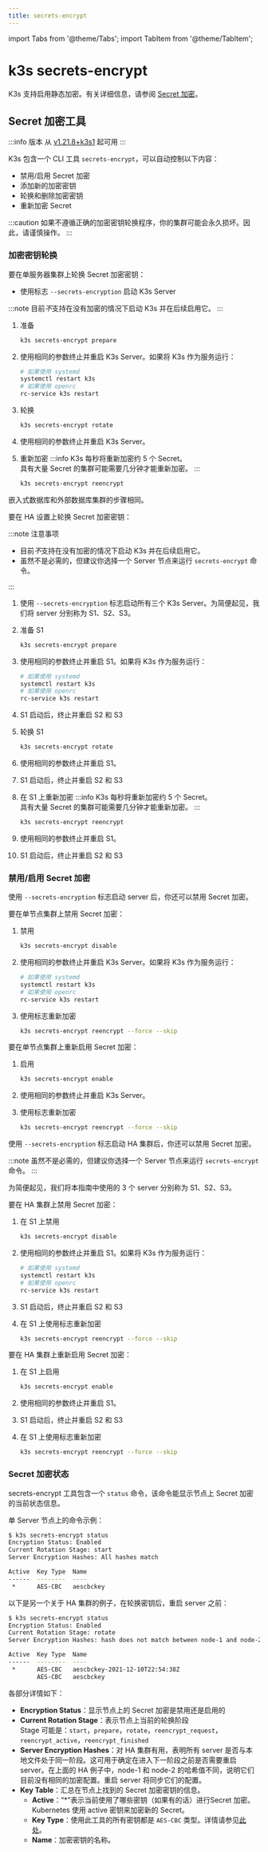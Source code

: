 ```yaml
---
title: secrets-encrypt
---
```

import Tabs from '@theme/Tabs';
import TabItem from '@theme/TabItem';

# k3s secrets-encrypt

K3s 支持启用静态加密。有关详细信息，请参阅 [Secret 加密](../security/secrets-encryption.md)。

## Secret 加密工具

:::info 版本
从 [v1.21.8+k3s1](https://github.com/k3s-io/k3s/releases/tag/v1.21.8%2Bk3s1) 起可用
:::

K3s 包含一个 CLI 工具 `secrets-encrypt`，可以自动控制以下内容：

- 禁用/启用 Secret 加密
- 添加新的加密密钥
- 轮换和删除加密密钥
- 重新加密 Secret

:::caution
如果不遵循正确的加密密钥轮换程序，你的集群可能会永久损坏。因此，请谨慎操作。
:::

### 加密密钥轮换

<Tabs>
<TabItem value="单服务器" default>

要在单服务器集群上轮换 Secret 加密密钥：

- 使用标志 `--secrets-encryption` 启动 K3s Server

:::note
目前*不*支持在没有加密的情况下启动 K3s 并在后续启用它。
:::

1. 准备

   ```bash
   k3s secrets-encrypt prepare
   ```

2. 使用相同的参数终止并重启 K3s Server。如果将 K3s 作为服务运行：
   ```bash
   # 如果使用 systemd
   systemctl restart k3s
   # 如果使用 openrc
   rc-service k3s restart
   ```

3. 轮换

   ```bash
   k3s secrets-encrypt rotate
   ```

4. 使用相同的参数终止并重启 K3s Server。
5. 重新加密
   :::info
   K3s 每秒将重新加密约 5 个 Secret。  
   具有大量 Secret 的集群可能需要几分钟才能重新加密。
   :::
   ```bash
   k3s secrets-encrypt reencrypt
   ```


</TabItem>
<TabItem value="高可用" default>

嵌入式数据库和外部数据库集群的步骤相同。

要在 HA 设置上轮换 Secret 加密密钥：

:::note 注意事项

- 目前*不*支持在没有加密的情况下启动 K3s 并在后续启用它。
- 虽然不是必需的，但建议你选择一个 Server 节点来运行 `secrets-encrypt` 命令。

:::

1. 使用 `--secrets-encryption` 标志启动所有三个 K3s Server。为简便起见，我们将 server 分别称为 S1、S2、S3。

2. 准备 S1

   ```bash
   k3s secrets-encrypt prepare
   ```

3. 使用相同的参数终止并重启 S1。如果将 K3s 作为服务运行：
   ```bash
   # 如果使用 systemd
   systemctl restart k3s
   # 如果使用 openrc
   rc-service k3s restart
   ```

4. S1 启动后，终止并重启 S2 和 S3

5. 轮换 S1

   ```bash
   k3s secrets-encrypt rotate
   ```

6. 使用相同的参数终止并重启 S1。
7. S1 启动后，终止并重启 S2 和 S3

8. 在 S1 上重新加密
   :::info
   K3s 每秒将重新加密约 5 个 Secret。  
   具有大量 Secret 的集群可能需要几分钟才能重新加密。
   :::
   ```bash
   k3s secrets-encrypt reencrypt
   ```

9. 使用相同的参数终止并重启 S1。
10. S1 启动后，终止并重启 S2 和 S3

</TabItem>
</Tabs>

### 禁用/启用 Secret 加密
<Tabs>
<TabItem value="单服务器" default>

使用 `--secrets-encryption` 标志启动 server 后，你还可以禁用 Secret 加密。

要在单节点集群上禁用 Secret 加密：

1. 禁用

   ```bash
   k3s secrets-encrypt disable
   ```

2. 使用相同的参数终止并重启 K3s Server。如果将 K3s 作为服务运行：
   ```bash
   # 如果使用 systemd
   systemctl restart k3s
   # 如果使用 openrc
   rc-service k3s restart
   ```

3. 使用标志重新加密

   ```bash
   k3s secrets-encrypt reencrypt --force --skip
   ```

要在单节点集群上重新启用 Secret 加密：

1. 启用

   ```bash
   k3s secrets-encrypt enable
   ```

2. 使用相同的参数终止并重启 K3s Server。

3. 使用标志重新加密

   ```bash
   k3s secrets-encrypt reencrypt --force --skip
   ```

</TabItem>
<TabItem value="高可用" default>

使用 `--secrets-encryption` 标志启动 HA 集群后，你还可以禁用 Secret 加密。

:::note
虽然不是必需的，但建议你选择一个 Server 节点来运行 `secrets-encrypt` 命令。
:::

为简便起见，我们将本指南中使用的 3 个 server 分别称为 S1、S2、S3。

要在 HA 集群上禁用 Secret 加密：

1. 在 S1 上禁用

   ```bash
   k3s secrets-encrypt disable
   ```

2. 使用相同的参数终止并重启 S1。如果将 K3s 作为服务运行：
   ```bash
   # 如果使用 systemd
   systemctl restart k3s
   # 如果使用 openrc
   rc-service k3s restart
   ```

3. S1 启动后，终止并重启 S2 和 S3


4. 在 S1 上使用标志重新加密

   ```bash
   k3s secrets-encrypt reencrypt --force --skip
   ```

要在 HA 集群上重新启用 Secret 加密：

1. 在 S1 上启用

   ```bash
   k3s secrets-encrypt enable
   ```

2. 使用相同的参数终止并重启 S1。
3. S1 启动后，终止并重启 S2 和 S3

4. 在 S1 上使用标志重新加密

   ```bash
   k3s secrets-encrypt reencrypt --force --skip
   ```

</TabItem>
</Tabs>

### Secret 加密状态
secrets-encrypt 工具包含一个 `status` 命令，该命令能显示节点上 Secret 加密的当前状态信息。

单 Server 节点上的命令示例：
```bash
$ k3s secrets-encrypt status
Encryption Status: Enabled
Current Rotation Stage: start
Server Encryption Hashes: All hashes match

Active  Key Type  Name
------  --------  ----
 *      AES-CBC   aescbckey

```

以下是另一个关于 HA 集群的例子，在轮换密钥后，重启 server 之前：
```bash
$ k3s secrets-encrypt status
Encryption Status: Enabled
Current Rotation Stage: rotate
Server Encryption Hashes: hash does not match between node-1 and node-2

Active  Key Type  Name
------  --------  ----
 *      AES-CBC   aescbckey-2021-12-10T22:54:38Z
        AES-CBC   aescbckey

```

各部分详情如下：

- __Encryption Status__：显示节点上的 Secret 加密是禁用还是启用的
- __Current Rotation Stage__：表示节点上当前的轮换阶段  
   Stage 可能是：`start`，`prepare`，`rotate`，`reencrypt_request`，`reencrypt_active`，`reencrypt_finished`
- __Server Encryption Hashes__：对 HA 集群有用，表明所有 server 是否与本地文件处于同一阶段。这可用于确定在进入下一阶段之前是否需要重启 server。在上面的 HA 例子中，node-1 和 node-2 的哈希值不同，说明它们目前没有相同的加密配置。重启 server 将同步它们的配置。
- __Key Table__：汇总在节点上找到的 Secret 加密密钥的信息。
   * __Active__：“*”表示当前使用了哪些密钥（如果有的话）进行Secret 加密。Kubernetes 使用 active 密钥来加密新的 Secret。
   * __Key Type__：使用此工具的所有密钥都是 `AES-CBC` 类型。详情请参见[此处](https://kubernetes.io/docs/tasks/administer-cluster/encrypt-data/#providers)。
   * __Name__：加密密钥的名称。
